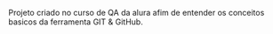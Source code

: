 Projeto criado no curso de QA da alura afim de entender os conceitos basicos da ferramenta GIT & GitHub.
